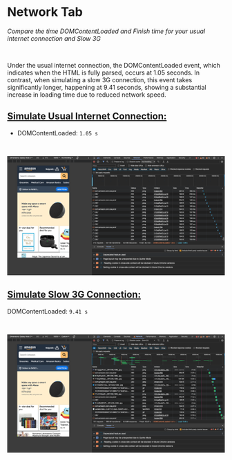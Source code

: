 # Network Tab

_Compare the time DOMContentLoaded and Finish time for your usual internet connection and Slow 3G_  

<br>

Under the usual internet connection, the DOMContentLoaded event, which indicates when the HTML is fully parsed, occurs at 1.05 seconds. In contrast, when simulating a slow 3G connection, this event takes significantly longer, happening at 9.41 seconds, showing a substantial increase in loading time due to reduced network speed.

## [Simulate Usual Internet Connection:](https://github.com/AdamCegGrid/practical_task_module_8/blob/main/DevTools_Task/img/04-Network-Tab-IC.png) 

- DOMContentLoaded: `1.05 s`

<br>

![Simulate Usual Internet Connection](img/04-Network-Tab-IC.png) 

## [Simulate Slow 3G Connection:](https://github.com/AdamCegGrid/practical_task_module_8/blob/main/DevTools_Task/img/04-Network-Tab-3g.png) 

DOMContentLoaded: `9.41 s`

<br>

![Simulate Slow 3G Connection](img/04-Network-Tab-3g.png)

